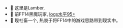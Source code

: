 - 👋 这里是Lamber, 
- 👀 前FF14黑魔玩家, [logs水平95+](https://cn.fflogs.com/character/cn/%E7%90%A5%E7%8F%80%E5%8E%9F/lamber?zone=49#zone=44)
- 🌱 现社畜一个, 热衷于将FF14中的游戏思路带到现实中。


<!---
Lamber-maybe/Lamber-maybe is a ✨ special ✨ repository because its `README.md` (this file) appears on your GitHub profile.
You can click the Preview link to take a look at your changes.
--->
